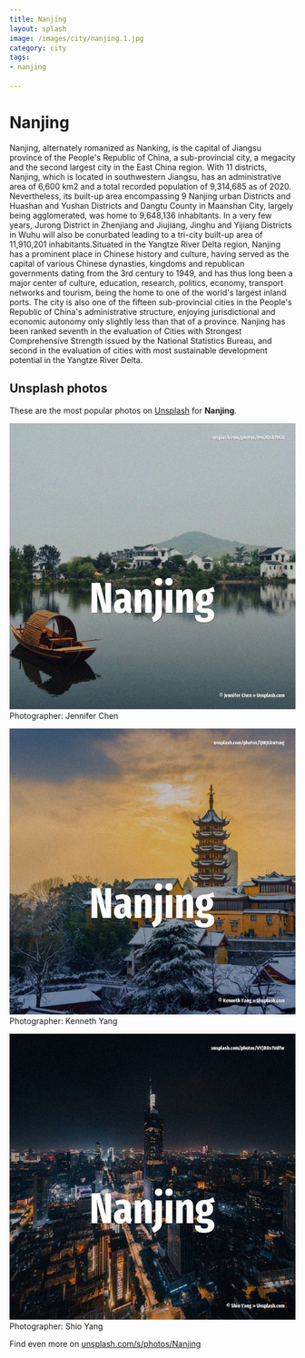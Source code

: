 ```yaml
---
title: Nanjing
layout: splash
image: /images/city/nanjing.1.jpg
category: city
tags:
- nanjing

---
```

# Nanjing

Nanjing, alternately romanized as Nanking, is the capital of Jiangsu province of the People's 
Republic of China, a sub-provincial city, a megacity and the second largest city in the East China 
region.
With 11 districts, Nanjing, which is located in southwestern Jiangsu, has an administrative area of 
6,600 km2  and a total recorded population of 9,314,685 as of 2020.
Nevertheless, its built-up  area encompassing 9 Nanjing urban Districts  and Huashan and Yushan 
Districts and Dangtu County in Maanshan City, largely being agglomerated, was home to 9,648,136 
inhabitants.
In a very few years, Jurong District in Zhenjiang and Jiujiang, Jinghu and Yijiang Districts in 
Wuhu will also be conurbated leading to a tri-city built-up area of 11,910,201 inhabitants.Situated 
in the Yangtze River Delta region, Nanjing has a prominent place in Chinese history and culture, 
having served as the capital of various Chinese dynasties, kingdoms and republican governments 
dating from the 3rd century to 1949, and has thus long been a major center of culture, education, 
research, politics, economy, transport networks and tourism, being the home to one of the world's 
largest inland ports.
The city is also one of the fifteen sub-provincial cities in the People's Republic of China's 
administrative structure, enjoying jurisdictional and economic autonomy only slightly less than 
that of a province.
Nanjing has been ranked seventh in the evaluation of Cities with Strongest Comprehensive Strength 
issued by the National Statistics Bureau, and second in the evaluation of cities with most 
sustainable development potential in the Yangtze River Delta.

 
## Unsplash photos
These are the most popular photos on [Unsplash](https://unsplash.com) for **Nanjing**.
 
![Nanjing](/images/city/nanjing.1.jpg)
Photographer:  Jennifer Chen
 
![Nanjing](/images/city/nanjing.2.jpg)
Photographer:  Kenneth Yang
 
![Nanjing](/images/city/nanjing.3.jpg)
Photographer:  Shio Yang
 
Find even more on [unsplash.com/s/photos/Nanjing](https://unsplash.com/s/photos/Nanjing)
 

